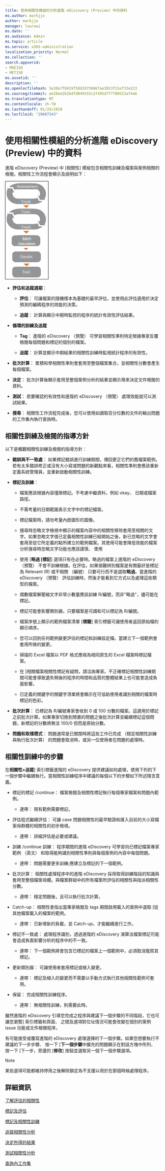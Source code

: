```yaml
---
title: 使用相關性模組的分析進階 eDiscovery (Preview) 中的資料
ms.author: markjjo
author: markjjo
manager: laurawi
ms.date: ''
ms.audience: Admin
ms.topic: article
ms.service: o365-administration
localization_priority: Normal
ms.collection: ''
search.appverid:
- MOE150
- MET150
ms.assetid: ''
description: ''
ms.openlocfilehash: 5e30a7f6919f50d2d73606fae3b53f21ef33e223
ms.sourcegitcommit: ee28ee2b2bdfd049333c2f495d7f7780d13af4a6
ms.translationtype: MT
ms.contentlocale: zh-TW
ms.lasthandoff: 01/29/2019
ms.locfileid: "29607543"
---
```

# <a name="using-the-relevance-module-to-analyze-data-in-advanced-ediscovery-preview"></a>使用相關性模組的分析進階 eDiscovery (Preview) 中的資料

進階 eDiscovery (Preview) 中 [相關性] 模組包含相關性訓練及檔案與案例相關的檢閱。相關性工作流程會顯示及說明如下：
  
![相關性工作流程](../media/44c67dd2-7a20-40a9-b0ed-784364845c77.gif)
  
- **評估和追蹤週期**：
    
  - **評估**： 可讓檔案的隨機樣本為基礎的最早評估，並使用此評估適用於決定預測的編碼程序的效能的決策。 
    
  - **追蹤**： 計算與顯示中期時監控的程序的統計有效性評估結果。 
    
- **循環的訓練及追蹤**
    
  - **Tag**： 進階的 eDiscovery （預覽） 可學習相關性準則特定根據專家反覆檢閱每個問題和標記的個別的檔案。
    
  - **追蹤**： 計算並顯示中期結果的相關性訓練時監視統計程序的有效性。 
    
- **批次計算**： 累積和學相關性準則會套用至整個檔案集合，並相關性分數會產生每個檔案。
    
- **決定**： 批次計算後顯示套用至整個案例分析的結果並顯示用來決定文件檢閱的資料。
    
- **測試**： 若要確認的有效性和進階的 eDiscovery （預覽） 處理效能就可以測試結果。

- **搜尋**： 相關性工作流程完成後，您可以使用如讀取百分位數的文件的輸出問題的工作集內執行查詢時。
    
## <a name="guidelines-for-relevance-training-and-review"></a>相關性訓練及檢閱的指導方針

以下是概觀相關性訓練及檢閱的指導方針：
  
- **錯誤與不一致處**： 如果標記錯誤進行訓練期間，傳回更正它們的舊檔案範例。若有太多錯誤修正或沒有大小寫或問題的新觀點來看，相關性準則會應該重新定義系統管理員，並重新啟動相關性訓練。
    
- **標記及訓練**： 
    
  - 檔案應該根據內容僅限標記。不考慮中繼資料，例如 okay、 日期或檔案路徑。 
    
  - 不需考量的日期範圍表示文字中的標記檔案。
    
  - 標記檔案時，請勿考量內嵌圖形的圖像。
     
  - 搜尋時忽略文字檢視中顯示的檔案內容中的相關性移除套用至相關的文字。如果忽略文字值已定義相關性訓練已經開始之後，新已忽略的文字會套用至從它所定義的點所建立的範例檔案。其使用可能會降低效能的檔案分析搜尋時忽略文字功能也應該謹慎、 使用
    
  - 使用 [**略過 [標記**] 選項只有在必要時。略過的檔案上進階的 eDiscovery （預覽） 不會不訓練根據。在評估，如果很難辨別檔案是有關最好是標記為 Relevant (R) 或不相關 （編號） 只要可行而不是選取**略過**。當進階的 eDiscovery （預覽） 評估訓練時，然後才能看到它方式以及處理這些類型的檔案。
    
  - 偶數檔案解壓縮文字非常小數量應該訓練 R/編號，而非"略過"，儘可能在標記。 
    
  - 標記可能會影響類別器，只要檔案是可讀和可以標記為 R/編號。
    
  - 檔案序號上顯示的範例檔案清單 [**標籤**] 索引標籤可讓使用者返回原始檔的顯示順序。 
    
  - 您可以回到任何範例變更評估的標記和訓練設定檔。當建立下一個範例會套用所做的變更。
    
  - 掃描的 Excel 檔案以 PDF 格式應視為相同原生的 Excel 檔案時標記檔案。
    
  - 在 [相關檔案相關性標記有疑問，請洽詢專家。不正確標記相關性訓練期間可能會導致遺失稍後的程序的時間和品質的整體結果上也可能會造成負面影響。
    
  - 已定義的關鍵字的關鍵字清單將會顯示在可協助使用者識別相關的檔案時標記的色彩。
    
- **批次計算**： 已標記為 R/編號專家會收到 0 或 100 分數的檔案。這適用於標記之前批次計算。如果專家切換到閒置的問題之後批次計算並繼續標記這個問題，新標記的分數將無法 100/0 但而是原始分數。
    
- **問題和取樣模式**： 問題通常是已關閉時將這些工作已完成 （穩定相關性訓練與執行批次計算） 的問題會取消時，或另一位使用者在問題的處理時。
    
## <a name="steps-in-relevance-training"></a>相關性訓練中的步驟

在**相關性\>追蹤**] 索引標籤進階的 eDiscovery 提供建議如何處理，使用下列的下一個步驟中繼續執行。當相關性訓練程序中建議的每個以下的步驟如下所述隱含意義。 
  
- 標記的標記 /continue： 檔案檢閱及相關性標記執行每個專家檔案和問題內範例。
    
  - 連帶： 現有範例需要標記。
    
- 評估程式繼續評估： 可讓 case 問題相關性的最早驗證和匯入目前的大小寫檔案母群體的相關性的初步檢視。
    
  - 連帶： 詳細評估是必要或建議。
    
- 訓練 /continue 訓練： 程序期間的進階 eDiscovery 可學習向已標記檔案專家範例 （英文） 和取得能夠識別相關性準則與每個案例的內容中每個問題。
    
  - 連帶： 問題需要更多訓練;應建立及標記的下一個範例。 
    
- 批次計算： 相關性處理程序中的進階 eDiscovery 採用取得訓練階段的知識與套用至整個檔案母體。與檔案群組中的所有檔案所評估的相關性與指派相關性分數。
    
  - 連帶： 穩定問題後，且可以執行批次計算。
    
- Catch-up： 相關性會指出當專家檢閱及 tags 期間啟用載入的案例中選取 [從其他檔案載入的檔案的範例。
    
  - 連帶： 已新增新的負載，並 Catch-up，才能繼續進行工作。
    
- 標記不一致處： 處理程序識別，透過進階的 eDiscovery 演算法檔案標記可能會造成負面影響分析的程序中的不一致。
    
  - 連帶： 下一個範例將會包含已標記的檔案上一個範例中，必須取消復原其標記。
    
- 更新類別器： 可讓使用者套用標記或植入變更。
    
  - 連帶： 標記及植入的變更而不需要以手動方式執行其他相關性範例可套用。
    
- 保留： 完成相關性訓練程序。
    
  - 連帶： 無相關性訓練，則需要此時。
    
雖然進階的 eDiscovery 引導您完成之程序與建議下一個步驟的不同階段，它也可讓您瀏覽] 索引標籤和頁面、 之間及選項對位址情況可能會改變在個別的案例 issue 功能或文件檢閱程序。 
  
有可能接受或覆寫進階的 eDiscovery 處理選擇的下一個步驟。如果您想要執行不建議的下一步步驟、 按一下 [**下一個步驟**中擴充的問題顯示在對話方塊中所列、 按一下 [下一步，旁邊的 [**修改**] 按鈕並選取另一個下一個步驟選項。 
  
> [!NOTE]
> 某些選項可能都維持停用之後解除鎖定為不支援以用於在那個時候處理程序。 
  
## <a name="more-information"></a>詳細資訊

[了解評估的相關性](../assessment-in-relevance-in-advanced-ediscovery.md)
  
[標記及評估](../tagging-and-assessment-in-advanced-ediscovery.md)
  
[標記及相關性訓練](../tagging-and-relevance-training-in-advanced-ediscovery.md)
  
[追蹤相關性分析](../track-relevance-analysis-in-advanced-ediscovery.md)
  
[決定所得的結果](../decision-based-on-the-results-in-advanced-ediscovery.md)
  
[測試相關性分析](../test-relevance-analysis-in-advanced-ediscovery.md)

[查詢內工作集](working-set-search.md)
